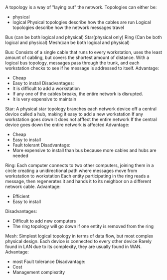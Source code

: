 A topology is a way of "laying out" the network.
Topologies can either be:
- physical 
- logical
Physical topologies describe how the cables are run
Logical topologies describe how the network messages travel

Bus (can be both logical and physical)
Star(physical only)
Ring (Can be both logical and physical)
Mesh(can be both logical and physical)

Bus: Consists of a single cable that runs to every workstation, uses the least amount of cabling, but covers the shortest amount of distance.
With a logical bus topology, messages pass through the trunk, and each workstation checks to see if he message is addressed to itself. 
Advantage:
- Cheap
- Easy to install
Disadvantages:
- It is difficult to add a workstation
- If any one of the cables breaks, the entire network is disrupted. 
- It is very expensive to maintain

Star: A physical star topology branches each network device off a central device called a hub, making it easy to add a new workstation
If any workstation goes down it does not afffect the entire network
If the central device goes down the entire network is affected
Advantage:
- Cheap
- Easy to install
- Fault tolerant
Disadvantage:
- More expensive to install than bus because more cables and hubs are needed

Ring: Each computer connects to two other computers, joining them in a circle creating a unidirectional path where messages move from workstation to workstation
Each entity participating in the ring reads a message, then regenerates it and hands it to its neighbor on a different network cable.
Advantage:
- Efficient
- Easy to install

Disadvantages:
- Difficult to add new computers
- The ring topology will go down if one entity is removed from the ring

Mesh: Simplest logical topology in terms of data flow, but most complex physical design. Each device is connected to every other device
Rarely found in LAN due to its complexity, they are usually found in WAN. 
Advantage:
- most Fault tolerance
Disadvantage:
- Cost
- Management complextity

